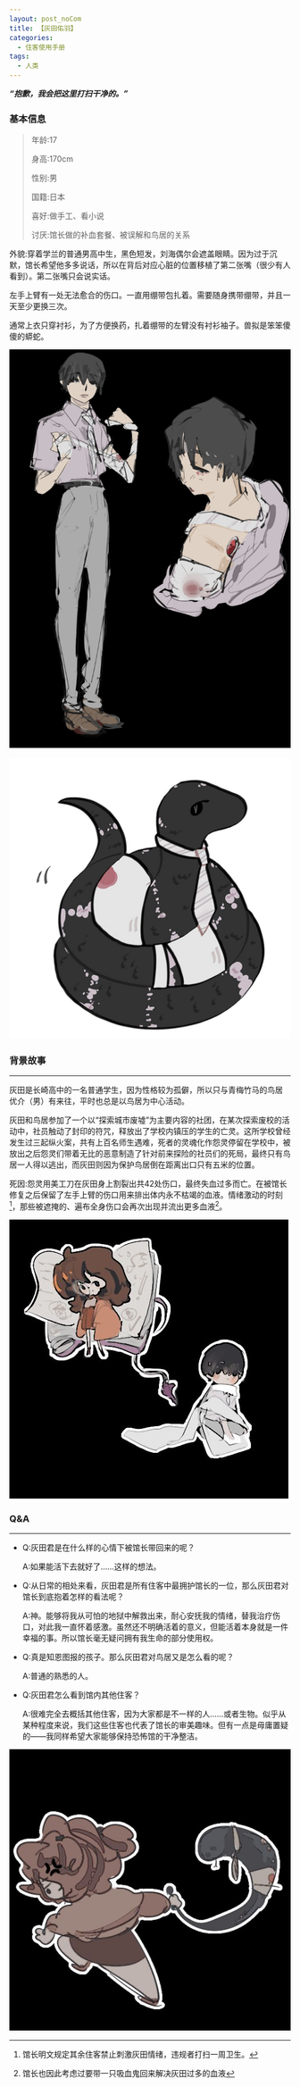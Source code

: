 ```yaml
---
layout: post_noCom
title: 【灰田佑羽】
categories:
  - 住客使用手册
tags:
  - 人类
---
```




***“抱歉，我会把这里打扫干净的。”***



### **基本信息**

> 年龄:17
>
> 身高:170cm
>
> 性别:男
>
> 国籍:日本
>
> 喜好:做手工、看小说
>
> 讨厌:馆长做的补血套餐、被误解和鸟居的关系

外貌:穿着学兰的普通男高中生，黑色短发，刘海偶尔会遮盖眼睛。因为过于沉默，馆长希望他多多说话，所以在背后对应心脏的位置移植了第二张嘴（很少有人看到）。第二张嘴只会说实话。

左手上臂有一处无法愈合的伤口。一直用绷带包扎着。需要随身携带绷带，并且一天至少更换三次。

 通常上衣只穿衬衫，为了方便换药，扎着绷带的左臂没有衬衫袖子。兽拟是笨笨傻傻的蟒蛇。

![huitian01](https://raw.githubusercontent.com/Louna0228/ocTest/e7a3dcdfb133ec9bf3a6ae3ee8b00298641778a8/assets/image/user/huitian01.jpg)

![huitian02](https://raw.githubusercontent.com/Louna0228/ocTest/e7a3dcdfb133ec9bf3a6ae3ee8b00298641778a8/assets/image/user/huitian02.jpg)

### **背景故事**

------

灰田是长崎高中的一名普通学生，因为性格较为孤僻，所以只与青梅竹马的鸟居 优介（男）有来往，平时也总是以鸟居为中心活动。

 灰田和鸟居参加了一个以“探索城市废墟”为主要内容的社团，在某次探索废校的活动中，社员触动了封印的符咒，释放出了学校内镇压的学生的亡灵。这所学校曾经发生过三起纵火案，共有上百名师生遇难，死者的灵魂化作怨灵停留在学校中，被放出之后怨灵们带着无比的恶意制造了针对前来探险的社员们的死局，最终只有鸟居一人得以逃出，而灰田则因为保护鸟居倒在距离出口只有五米的位置。

 

死因:怨灵用美工刀在灰田身上割裂出共42处伤口，最终失血过多而亡。在被馆长修复之后保留了左手上臂的伤口用来排出体内永不枯竭的血液。情绪激动的时刻[^1]，那些被遮掩的、遍布全身伤口会再次出现并流出更多血液[^2]。

[^1]: 馆长明文规定其余住客禁止刺激灰田情绪，违规者打扫一周卫生。
[^2]: 馆长也因此考虑过要带一只吸血鬼回来解决灰田过多的血液



![huitian03](https://raw.githubusercontent.com/Louna0228/ocTest/e7a3dcdfb133ec9bf3a6ae3ee8b00298641778a8/assets/image/user/huitian03.jpg)

### **Q&A**

------

- Q:灰田君是在什么样的心情下被馆长带回来的呢？

  A:如果能活下去就好了……这样的想法。

- Q:从日常的相处来看，灰田君是所有住客中最拥护馆长的一位，那么灰田君对馆长到底抱着怎样的看法呢？

  A:神。能够将我从可怕的地狱中解救出来，耐心安抚我的情绪，替我治疗伤口，对此我一直怀着感激。虽然还不明确活着的意义，但能活着本身就是一件幸福的事。所以馆长毫无疑问拥有我生命的部分使用权。

- Q:真是知恩图报的孩子。那么灰田君对鸟居又是怎么看的呢？

  A:普通的熟悉的人。

- Q:灰田君怎么看到馆内其他住客？

  A:很难完全去概括其他住客，因为大家都是不一样的人……或者生物。似乎从某种程度来说，我们这些住客也代表了馆长的审美趣味。但有一点是毋庸置疑的——我同样希望大家能够保持恐怖馆的干净整洁。

![huitian04](https://raw.githubusercontent.com/Louna0228/ocTest/e7a3dcdfb133ec9bf3a6ae3ee8b00298641778a8/assets/image/user/huitian04.jpg)

